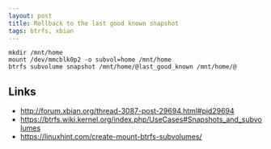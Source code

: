 ```yaml
---
layout: post
title: Rollback to the last good known snapshot
tags: btrfs, xbian
---
```


```
mkdir /mnt/home
mount /dev/mmcblk0p2 -o subvol=home /mnt/home
btrfs subvolume snapshot /mnt/home/@last_good_known /mnt/home/@
```

## Links

* http://forum.xbian.org/thread-3087-post-29694.html#pid29694
* https://btrfs.wiki.kernel.org/index.php/UseCases#Snapshots_and_subvolumes
* https://linuxhint.com/create-mount-btrfs-subvolumes/
